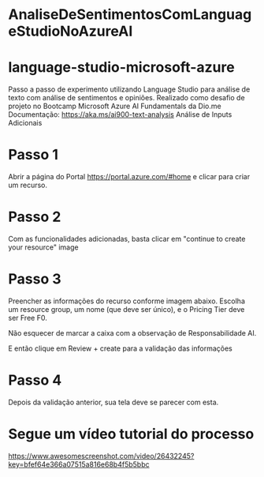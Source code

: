 # AnaliseDeSentimentosComLanguageStudioNoAzureAI
# language-studio-microsoft-azure
Passo a passo de experimento utilizando Language Studio para análise de texto com análise de sentimentos e opiniões.
Realizado como desafio de projeto no Bootcamp Microsoft Azure AI Fundamentals da Dio.me
Documentação: https://aka.ms/ai900-text-analysis
Análise de Inputs Adicionais

# Passo 1
Abrir a página do Portal https://portal.azure.com/#home e clicar para criar um recurso.

# Passo 2
Com as funcionalidades adicionadas, basta clicar em "continue to create your resource"
image

# Passo 3
Preencher as informações do recurso conforme imagem abaixo.
Escolha um resource group, um nome (que deve ser único), e o Pricing Tier deve ser Free F0.

Não esquecer de marcar a caixa com a observação de Responsabilidade AI.

E então clique em Review + create para a validação das informações

# Passo 4
Depois da validação anterior, sua tela deve se parecer com esta.

# Segue um vídeo tutorial do processo

https://www.awesomescreenshot.com/video/26432245?key=bfef64e366a07515a816e68b4f5b5bbc
